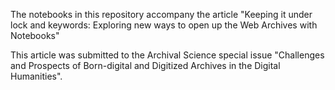 The notebooks in this repository accompany the article "Keeping it under lock and keywords: Exploring new ways to open up the Web Archives with Notebooks"

This article was submitted to the Archival Science special issue "Challenges and Prospects of Born-digital and Digitized Archives in the Digital Humanities".
